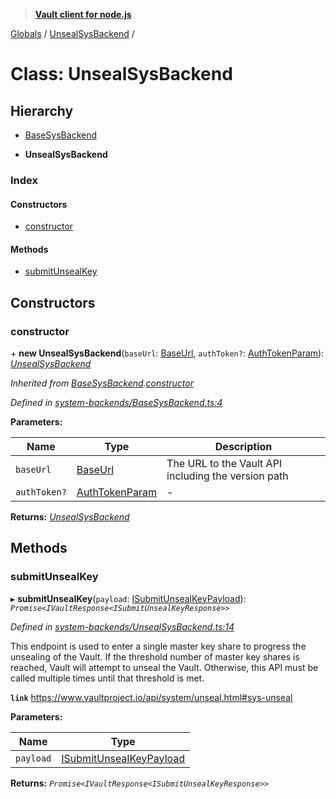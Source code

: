> **[Vault client for node.js](../README.md)**

[Globals](../globals.md) / [UnsealSysBackend](unsealsysbackend.md) /

# Class: UnsealSysBackend

## Hierarchy

  * [BaseSysBackend](basesysbackend.md)

  * **UnsealSysBackend**

### Index

#### Constructors

* [constructor](unsealsysbackend.md#constructor)

#### Methods

* [submitUnsealKey](unsealsysbackend.md#submitunsealkey)

## Constructors

###  constructor

\+ **new UnsealSysBackend**(`baseUrl`: [BaseUrl](../globals.md#baseurl), `authToken?`: [AuthTokenParam](../globals.md#authtokenparam)): *[UnsealSysBackend](unsealsysbackend.md)*

*Inherited from [BaseSysBackend](basesysbackend.md).[constructor](basesysbackend.md#constructor)*

*Defined in [system-backends/BaseSysBackend.ts:4](https://github.com/theogravity/vault-tacular/blob/27041c7/src/system-backends/BaseSysBackend.ts#L4)*

**Parameters:**

Name | Type | Description |
------ | ------ | ------ |
`baseUrl` | [BaseUrl](../globals.md#baseurl) | The URL to the Vault API including the version path |
`authToken?` | [AuthTokenParam](../globals.md#authtokenparam) | - |

**Returns:** *[UnsealSysBackend](unsealsysbackend.md)*

## Methods

###  submitUnsealKey

▸ **submitUnsealKey**(`payload`: [ISubmitUnsealKeyPayload](../interfaces/iunsealsysbackend.isubmitunsealkeypayload.md)): *`Promise<IVaultResponse<ISubmitUnsealKeyResponse>>`*

*Defined in [system-backends/UnsealSysBackend.ts:14](https://github.com/theogravity/vault-tacular/blob/27041c7/src/system-backends/UnsealSysBackend.ts#L14)*

This endpoint is used to enter a single master key share to progress the unsealing of the
Vault. If the threshold number of master key shares is reached, Vault will attempt to unseal
the Vault. Otherwise, this API must be called multiple times until that threshold is met.

**`link`** https://www.vaultproject.io/api/system/unseal.html#sys-unseal

**Parameters:**

Name | Type |
------ | ------ |
`payload` | [ISubmitUnsealKeyPayload](../interfaces/iunsealsysbackend.isubmitunsealkeypayload.md) |

**Returns:** *`Promise<IVaultResponse<ISubmitUnsealKeyResponse>>`*